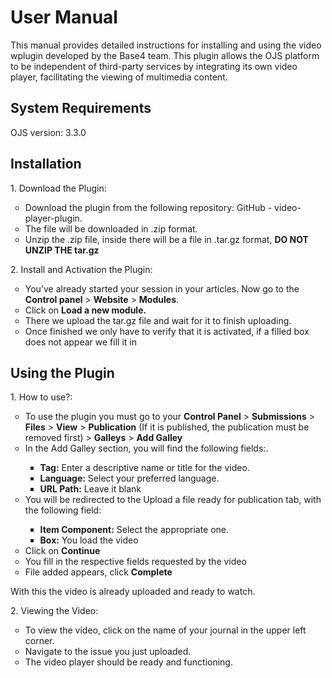 
<h1>User Manual</h1>
This manual provides detailed instructions for installing and using the video wplugin developed by the Base4 team. This plugin allows the OJS platform to be independent of third-party services by integrating its own video player, facilitating the viewing of multimedia content.

<h2>System Requirements</h2>
OJS version: 3.3.0
<h2>Installation</h2>
1. Download the Plugin:
<ul type="circle">
  <li>Download the plugin from the following repository: GitHub - video-player-plugin.</li>
  <li>The file will be downloaded in .zip format.</li>
  <li>Unzip the .zip file, inside there will be a file in .tar.gz format, <b>DO NOT UNZIP THE tar.gz</b></li>
</ul>
2. Install and Activation the Plugin:
<ul type="circle">
  <li>You’ve already started your session in your articles. Now go to the <b>Control panel</b> > <b>Website</b> > <b>Modules</b>.</li>
  <li>Click on <b>Load a new module.</b></li>
  <li>There we upload the tar.gz file and wait for it to finish uploading.</li>
  <li>Once finished we only have to verify that it is activated, if a filled box does not appear we fill it in</li>
</ul>

<h2>Using the Plugin</h2>
1. How to use?:
<ul type="circle">
  <li>To use the plugin you must go to your <b>Control Panel</b> > <b>Submissions</b> > <b>Files</b> > <b>View</b> > <b>Publication</b> (If it is published, the publication must be removed first) > <b>Galleys</b> > <b>Add Galley</b></li>
  <li>In the Add Galley section, you will find the following fields:.</li>
  <ul type="square">
    <li><b>Tag:</b> Enter a descriptive name or title for the video.</li>
    <li><b>Language:</b> Select your preferred language.</li>
    <li><b>URL Path:</b> Leave it blank</li>
  </ul>
  <li>You will be redirected to the Upload a file ready for publication tab, with the following field:</li>
  <ul type="square">
    <li><b>Item Component:</b> Select the appropriate one.</li>
    <li><b>Box:</b> You load the video</li>
  </ul>
  <li>Click on <b>Continue</b></li>
  <li>You fill in the respective fields requested by the video</li>
  <li>File added appears, click <b>Complete</b></li>
</ul>
<p>With this the video is already uploaded and ready to watch.</p>
2. Viewing the Video:
<ul type="circle">
  <li>To view the video, click on the name of your journal in the upper left corner.</li>
  <li>Navigate to the issue you just uploaded.</li>
  <li>The video player should be ready and functioning.</li>
</ul>
  




